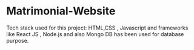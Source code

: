 # Matrimonial-Website
Tech stack used for this project: HTML,CSS , Javascript  and frameworks like React JS , Node.js and also Mongo DB has been used for database purpose. 
